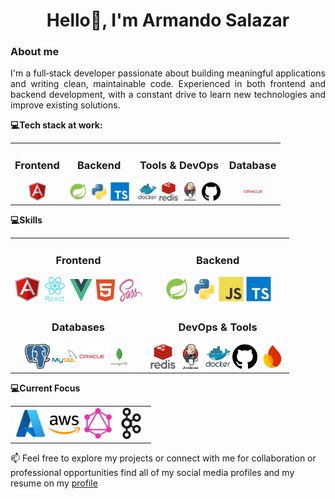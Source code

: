 <h1 align="center">Hello👋, I'm Armando Salazar</h1>

### About me

<p style="text-align: justify;">I'm a full‑stack developer passionate about building meaningful applications and writing clean, maintainable code. Experienced in both frontend and backend development, with a constant drive to learn new technologies and improve existing solutions.</p>

**💻Tech stack at work:**

<table align="start">
  <tr>
    <td align="center">
      <h3>Frontend</h3>
      <div>
        <img src="assets/icons/angular.png" height="30"/>
      </div>
    </td>
    <td align="center">
      <h3>Backend</h3>
      <div>
        <img src="assets/icons/spring.png" width="30" height="30"/>
        <img src="assets/icons/python.svg" width="30" height="30"/>
        <img src="assets/icons/ts.svg" width="30" height="30"/>
      </div>
    </td>
    <td align="center">
      <h3>Tools & DevOps</h3>
      <div>
        <img src="assets/icons/docker.svg" width="30" height="30"/>
        <img src="assets/icons/redis.svg" width="30" height="30"/>
        <img src="assets/icons/jenkins.png" width="30" height="30"/>
        <img src="assets/icons/github.png" width="30" height="30"/>
      </div>
    </td>
    <td align="center">
      <h3>Database</h3>
      <div>
        <img src="assets/icons/oracle.svg" width="30" height="30"/>
      </div>
    </td>
  </tr>
</table>

**💻Skills**

<table align="start">
  <tr>
    <td align="center">
      <h3>Frontend</h3>
      <div>
        <img src="assets/icons/angular.png" alt="Angular" width="40" height="40"/>
        <img src="assets/icons/react.svg" alt="React" width="40" height="40"/>
        <img src="assets/icons/vue.png" alt="Vue" width="36" height="36"/>
        <img src="assets/icons/html.png" alt="Html" width="36" height="36"/>
        <img src="assets/icons/sass.png" alt="Sass" width="36" height="36"/>
      </div>
    </td>
    <td align="center">
      <h3>Backend</h3>
      <div>
        <img src="assets/icons/spring.png" alt="java" width="40" height="40"/>
        <img src="assets/icons/python.svg" alt="python" width="40" height="40"/>
        <img src="assets/icons/js.svg" alt="javascript" width="40" height="40"/>
        <img src="assets/icons/ts.svg" alt="typescript" width="40" height="40"/>
    </td>
  </tr>
  <tr>
    <td align="center">
      <h3>Databases</h3>
      <div>
        <img src="assets/icons/posgresql.png" alt="posgresql" width="40" height="40"/>
        <img src="assets/icons/mysql.svg" alt="mysql" width="40" height="40"/>
        <img src="assets/icons/oracle.svg" alt="oracle" width="40" height="40"/>
        <img src="assets/icons/mongo.png" alt="mongo" width="40" height="40"/>
      </div>
    </td>
    <td align="center">
      <h3>DevOps & Tools</h3>
      <div>
        <img src="assets/icons/redis.svg" alt="redis" width="40" height="40"/>
        <img src="assets/icons/jenkins.png" alt="jenkins" width="40" height="40"/>
        <img src="assets/icons/docker.svg" alt="docker" width="40" height="40"/>
        <img src="assets/icons/github.png" alt="github" width="40" height="40"/>
        <img src="assets/icons/firebase.png" alt="firebase" width="40" height="40"/>
      </div>
    </td>
  </tr>
</table>

**💻Current Focus**
<table align="start">
  <tr>
    <td align="center" colspan="2">
      <div>
        <img src="assets/icons/azure.png" height="50"/>
        <img src="assets/icons/aws.png" height="50"/>
        <img src="assets/icons/graphql.png" height="50"/>
        <img src="assets/icons/kafka.svg" height="50"/>
      </div>
    </td>
  </tr>
</table>

📫 Feel free to explore my projects or connect with me for collaboration or professional opportunities find all of my social media profiles and my resume on my [profile](https://armandosj.github.io/)

